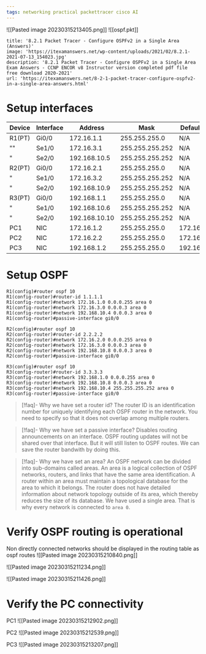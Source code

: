 ```yaml
---
tags: networking practical packettracer cisco AI 
---
```

![[Pasted image 20230315213405.png]]
![[ospf.pkt]]

```embed
title: '8.2.1 Packet Tracer - Configure OSPFv2 in a Single Area (Answers)'
image: 'https://itexamanswers.net/wp-content/uploads/2021/02/8.2.1-2021-07-13_154023.jpg'
description: '8.2.1 Packet Tracer - Configure OSPFv2 in a Single Area Exam Answers - CCNP ENCOR v8 Instructor version completed pdf file free download 2020-2021'
url: 'https://itexamanswers.net/8-2-1-packet-tracer-configure-ospfv2-in-a-single-area-answers.html'
```

# Setup interfaces
| Device | Interface | Address       | Mask            | Default GW |
| ------ | --------- | ------------- | --------------- | ---------- |
| R1(PT)     | Gi0/0     | 172.16.1.1    | 255.255.255.0   | N/A        |
| ""     | Se1/0     | 172.16.3.1    | 255.255.255.252 | N/A        |
| "      | Se2/0     | 192.168.10.5  | 255.255.255.252 | N/A        |
| R2(PT)     | Gi0/0     | 172.16.2.1    | 255.255.255.0   | N/A        |
| "      | Se1/0     | 172.16.3.2    | 255.255.255.252 | N/A        |
| "      | Se2/0     | 192.168.10.9  | 255.255.255.252 | N/A        |
| R3(PT)     | Gi0/0     | 192.168.1.1   | 255.255.255.0   | N/A        |
| "      | Se1/0     | 192.168.10.6  | 255.255.255.252 | N/A        |
| "      | Se2/0     | 192.168.10.10 | 255.255.255.252 | N/A        |
| PC1    | NIC       | 172.16.1.2    | 255.255.255.0   | 172.16.1.1 |
| PC2    | NIC       | 172.16.2.2    | 255.255.255.0   | 172.16.2.1 |       
| PC3    | NIC       | 192.168.1.2   | 255.255.255.0   | 192.168.1.1| 


# Setup OSPF
```cisco
R1(config)#router ospf 10
R1(config-router)#router-id 1.1.1.1
R1(config-router)#network 172.16.1.0 0.0.0.255 area 0
R1(config-router)#network 172.16.3.0 0.0.0.3 area 0
R1(config-router)#network 192.168.10.4 0.0.0.3 area 0
R1(config-router)#passive-interface gi0/0
```

```cisco
R2(config)#router ospf 10
R2(config-router)#router-id 2.2.2.2
R2(config-router)#network 172.16.2.0 0.0.0.255 area 0
R2(config-router)#network 172.16.3.0 0.0.0.3 area 0
R2(config-router)#network 192.168.10.8 0.0.0.3 area 0
R2(config-router)#passive-interface gi0/0
```

```cisco
R3(config)#router ospf 10
R3(config-router)#router-id 3.3.3.3
R3(config-router)#network 192.168.1.0 0.0.0.255 area 0
R3(config-router)#network 192.168.10.8 0.0.0.3 area 0
R3(config-router)#network 192.168.10.4 255.255.255.252 area 0
R3(config-router)#passive-interface gi0/0
```

>[!faq]- Why we have set a router id?
>The router ID is an identification number for uniquely identifying each OSPF router in the network. You need to specify so that it does not overlap among multiple routers.

>[!faq]- Why we have set a passive interface?
>Disables routing announcements on an interface. OSPF routing updates will not be shared over that interface. But it will still listen to OSPF routes. We can save the router bandwith by doing this.

>[!faq]- Why we have set an area?
>An OSPF network can be divided into sub-domains called areas. An area is a logical collection of OSPF networks, routers, and links that have the same area identification. A router within an area must maintain a topological database for the area to which it belongs. The router does not have detailed information about network topology outside of its area, which thereby reduces the size of its database. We have used a single area. That is why every network is connected to `area 0`.

# Verify OSPF routing is operational
Non directly connected networks should be displayed in the routing table as ospf routes
![[Pasted image 20230315210840.png]]

![[Pasted image 20230315211234.png]]

![[Pasted image 20230315211426.png]]

# Verify the PC connectivity
PC1
![[Pasted image 20230315212902.png]]

PC2
![[Pasted image 20230315212539.png]]

PC3
![[Pasted image 20230315213207.png]]